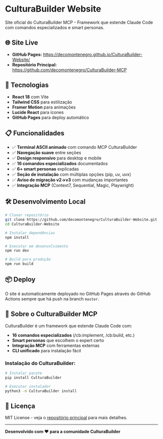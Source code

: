 # CulturaBuilder Website

Site oficial do CulturaBuilder MCP - Framework que estende Claude Code com comandos especializados e smart personas.

## 🌐 Site Live

- **GitHub Pages:** https://decomontenegro.github.io/CulturaBuilder-Website/
- **Repositório Principal:** https://github.com/decomontenegro/CulturaBuilder-MCP

## 🚀 Tecnologias

- **React 18** com Vite
- **Tailwind CSS** para estilização
- **Framer Motion** para animações
- **Lucide React** para ícones
- **GitHub Pages** para deploy automático

## 📋 Funcionalidades

- ✅ **Terminal ASCII animado** com comando MCP CulturaBuilder
- ✅ **Navegação suave** entre seções
- ✅ **Design responsivo** para desktop e mobile
- ✅ **16 comandos especializados** documentados
- ✅ **6+ smart personas** explicadas
- ✅ **Seção de instalação** com múltiplas opções (pip, uv, uvx)
- ✅ **Aviso de migração v2→v3** com mudanças importantes
- ✅ **Integração MCP** (Context7, Sequential, Magic, Playwright)

## 🛠️ Desenvolvimento Local

```bash
# Clonar repositório
git clone https://github.com/decomontenegro/CulturaBuilder-Website.git
cd CulturaBuilder-Website

# Instalar dependências
npm install

# Executar em desenvolvimento
npm run dev

# Build para produção
npm run build
```

## 📦 Deploy

O site é automaticamente deployado no GitHub Pages através do GitHub Actions sempre que há push na branch `master`.

## 🎯 Sobre o CulturaBuilder MCP

CulturaBuilder é um framework que estende Claude Code com:

- **16 comandos especializados** (/cb:implement, /cb:build, etc.)
- **Smart personas** que escolhem o expert certo
- **Integração MCP** com ferramentas externas
- **CLI unificado** para instalação fácil

### Instalação do CulturaBuilder:

```bash
# Instalar pacote
pip install CulturaBuilder

# Executar instalador
python3 -m CulturaBuilder install
```

## 📄 Licença

MIT License - veja o [repositório principal](https://github.com/decomontenegro/CulturaBuilder-MCP) para mais detalhes.

---

**Desenvolvido com ❤️ para a comunidade CulturaBuilder**

